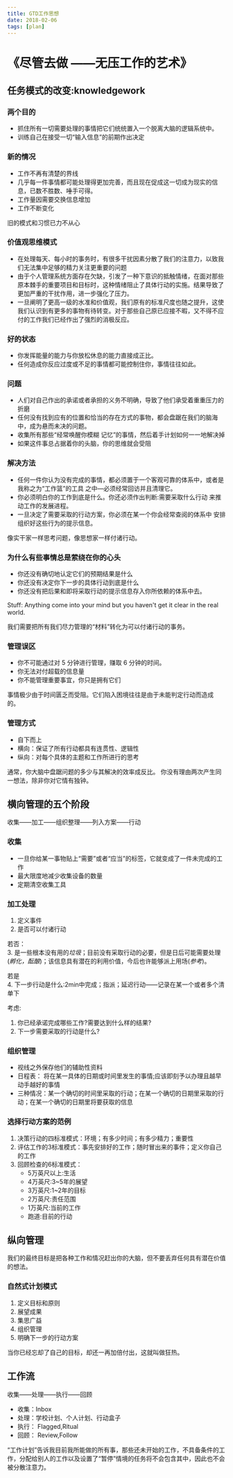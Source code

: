 ```yaml
---
title: GTD工作思想
date: 2018-02-06
tags: [plan]
---
```


# 《尽管去做 ——无压工作的艺术》

## 任务模式的改变:knowledgework

### 两个目的

* 抓住所有一切需要处理的事情把它们统统置入一个脱离大脑的逻辑系统中。
* 训练自己在接受一切“输入信息”的前期作出决定

### 新的情况

* 工作不再有清楚的界线
* 几乎每一件事情都可能处理得更加完善，而且现在促成这一切成为现实的信息，已数不胜数、唾手可得。
* 工作量因需要交换信息增加
* 工作不断变化

旧的模式和习惯已力不从心

<!--more-->

### 价值观思维模式

* 在处理每天、每小时的事务时，有很多干扰因素分散了我们的注意力，以致我 们无法集中足够的精力关注更重要的问题
* 由于个人管理系统方面存在欠缺，引发了一种下意识的抵触情绪，在面对那些 原本棘手的重要项目和目标时，这种情绪阻止了具体行动的实施。结果导致了 更加严重的干扰作用，进一步强化了压力。
* 一旦阐明了更高一级的水准和价值观，我们原有的标准尺度也随之提升，这使 我们认识到有更多的事物有待转变。对于那些自己原已应接不暇，又不得不应 付的工作我们已经作出了强烈的消极反应。

### 好的状态

* 你发挥能量的能力与你放松休息的能力直接成正比。
* 任何造成你反应过度或不足的事情都可能控制住你，事情往往如此。

### 问题

* 人们对自己作出的承诺或者承担的义务不明确，导致了他们承受着重重压力的折磨
* 任何没有找到应有的位置和恰当的存在方式的事物，都会盘踞在我们的脑海中，成为悬而未决的问题。
* 收集所有那些“经常唤醒你模糊 记忆”的事情，然后着手计划如何一一地解决掉
* 如果这件事总占据着你的头脑，你的思维就会受阻

### 解决方法

* 任何一件你认为没有完成的事情，都必须置于一个客观可靠的体系中，或者是我称之为“工作篮”的工具 之中—必须经常回访并且清理它。
* 你必须明白你的工作到底是什么。你还必须作出判断:需要采取什么行动 来推动工作的发展进程。
* 一旦决定了需要采取的行动方案，你必须在某一个你会经常查阅的体系中 安排组织好这些行为的提示信息。

像实干家一样思考问题，像思想家一样付诸行动。

### 为什么有些事情总是萦绕在你的心头

* 你还没有确切地认定它们的预期结果是什么
* 你还没有决定你下一步的具体行动到底是什么
* 你还没有把后果和即将采取行动的提示信息存入你所依赖的体系中去。

Stuff: Anything come into your mind but you haven't get it clear in the real world.

我们需要把所有我们尽力管理的“材料”转化为可以付诸行动的事务。

### 管理误区

* 你不可能通过对 5 分钟进行管理，赚取 6 分钟的时间。
* 你无法对付超载的信息量
* 你不能管理重要事宜，你只是拥有它们

事情极少由于时间匮乏而受阻。它们陷入困境往往是由于未能判定行动而造成 的。

### 管理方式

* 自下而上
* 横向：保证了所有行动都具有连贯性、逻辑性
* 纵向：对每个具体的主题和工作所进行的思考

通常，你大脑中盘踞问题的多少与其解决的效率成反比。
你没有理由两次产生同一想法，除非你对它情有独钟。

## 横向管理的五个阶段

收集——加工——组织整理——列入方案——行动

### 收集

* 一旦你给某一事物贴上“需要”或者“应当”的标签，它就变成了一件未完成的工作
* 最大限度地减少收集设备的数量
* 定期清空收集工具

### 加工处理

1. 定义事件
2. 是否可以付诸行动

若否：  
3. 是一些根本没有用的*垃圾*；目前没有采取行动的必要，但是日后可能需要处理(*孵化，酝酿*)；该信息具有潜在的利用价值，今后也许能够派上用场(*参考*)。

若是  
4. 下一步行动是什么:2min中完成；指派；延迟行动——记录在某一个或者多个清单下

考虑:

1. 你已经承诺完成哪些工作?需要达到什么样的结果?
2. 下一步需要采取的行动是什么?

### 组织管理

* 视线之外保存他们的辅助性资料
* 日程表： 将在某一具体的日期或时间里发生的事情;应该即刻予以办理且越早动手越好的事情
* 三种情况：某一个确切的时间里采取的行动；在某一个确切的日期里采取的行动；在某一个确切的日期里将要获取的信息

### 选择行动方案的范例

1. 决策行动的四标准模式：环境；有多少时间；有多少精力；重要性
2. 评估工作的3标准模式：事先安排好的工作；随时冒出来的事件；定义你自己的工作
3. 回顾检查的6标准模式：
   * 5万英尺以上:生活
   * 4万英尺:3~5年的展望
   * 3万英尺:1~2年的目标
   * 2万英尺:责任范围
   * 1万英尺:当前的工作
   * 跑道:目前的行动

## 纵向管理

我们的最终目标是把各种工作和情况赶出你的大脑，但不要丢弃任何具有潜在价值的想法。

### 自然式计划模式

1. 定义目标和原则
2. 展望成果
3. 集思广益
4. 组织管理
5. 明确下一步的行动方案

当你已经忘却了自己的目标，却还一再加倍付出，这就叫做狂热。

## 工作流

收集——处理——执行——回顾

* 收集：Inbox
* 处理：学校计划、个人计划、行动盒子
* 执行： Flagged,Ritual
* 回顾： Review,Follow

“工作计划”告诉我目前我所能做的所有事，那些还未开始的工作，不具备条件的工作，分配给别人的工作以及设置了“暂停”情境的任务将不会包含其中，因此也不会被分散注意力。